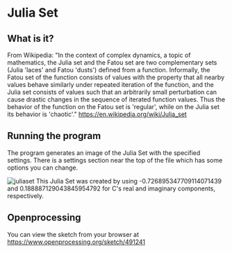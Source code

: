 # Julia Set
## What is it?
From Wikipedia: "In the context of complex dynamics, a topic of mathematics, the Julia set and the Fatou set are two complementary sets (Julia 'laces' and Fatou 'dusts') defined from a function. Informally, the Fatou set of the function consists of values with the property that all nearby values behave similarly under repeated iteration of the function, and the Julia set consists of values such that an arbitrarily small perturbation can cause drastic changes in the sequence of iterated function values. Thus the behavior of the function on the Fatou set is 'regular', while on the Julia set its behavior is 'chaotic'." https://en.wikipedia.org/wiki/Julia_set

## Running the program
The program generates an image of the Julia Set with the specified settings. There is a settings section near the top of the file which has some options you can change.


![juliaset](https://user-images.githubusercontent.com/10190993/34193514-c9af9f72-e519-11e7-9261-183f405c385c.png)
This Julia Set was created by using -0.726895347709114071439 and 0.188887129043845954792 for C's real and imaginary components, respectively. 

## Openprocessing
You can view the sketch from your browser at https://www.openprocessing.org/sketch/491241
